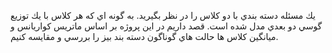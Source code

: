 يك مسئله دسته بندي با دو كلاس را در نظر بگيريد. به گونه اي كه هر كلاس با يك توزيع گوسي دو بعدي مدل شده است. قصد داريم در اين پروژه بر اساس ماتريس كواريانس و ميانگين كلاس ها حالت هاي گوناگون دسته بند بيز را بررسي و مقايسه كنيم.
